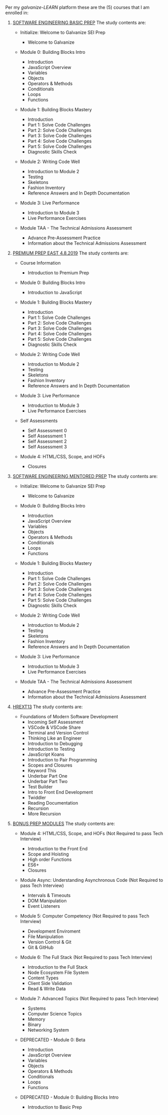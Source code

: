 Per my *galvanize-LEARN* platform these are the (5) courses that I am enrolled in: 


1. [SOFTWARE ENGINEERING BASIC PREP](https://learn-2.galvanize.com/cohorts/888)
    The study contents are:

    * Initialize: Welcome to Galvanize SEI Prep
        * Welcome to Galvanize
    
    * Module 0: Building Blocks Intro
        * Introduction
        * JavaScript Overview
        * Variables
        * Objects
        * Operators & Methods
        * Conditionals
        * Loops
        * Functions

    * Module 1: Building Blocks Mastery
        * Introduction
        * Part 1: Solve Code Challenges
        * Part 2: Solve Code Challenges
        * Part 3: Solve Code Challenges
        * Part 4: Solve Code Challenges
        * Part 5: Solve Code Challenges
        * Diagnostic Skills Check

    * Module 2: Writing Code Well
        * Introduction to Module 2
        * Testing
        * Skeletons
        * Fashion Inventory
        * Reference Answers and In Depth Documentation

    * Module 3: Live Performance
        * Introduction to Module 3
        * Live Performance Exercises

    * Module TAA - The Technical Admissions Assessment
        * Advance Pre-Assessment Practice 
        * Information about the Technical Admissions Assessment 


2. [PREMIUM PREP EAST 4.8.2019](https://learn-2.galvanize.com/cohorts/968)
    The study contents are:

    * Course Information
        * Introduction to Premium Prep
        
    * Module 0: Building Blocks Intro
        * Introduction to JavaScript
        
    * Module 1: Building Blocks Mastery
        * Introduction
        * Part 1: Solve Code Challenges
        * Part 2: Solve Code Challenges
        * Part 3: Solve Code Challenges
        * Part 4: Solve Code Challenges
        * Part 5: Solve Code Challenges
        * Diagnostic Skills Check

    * Module 2: Writing Code Well
        * Introduction to Module 2
        * Testing
        * Skeletons
        * Fashion Inventory
        * Reference Answers and In Depth Documentation

    * Module 3: Live Performance
        * Introduction to Module 3
        * Live Performance Exercises 

    * Self Assessments
        * Self Assessment 0
        * Self Assessment 1
        * Self Assessment 2
        * Self Assessment 3

    * Module 4: HTML/CSS, Scope, and HOFs
        * Closures



3. [SOFTWARE ENGINEERING MENTORED PREP](https://learn-2.galvanize.com/cohorts/1406)
    The study contents are:

    * Initialize: Welcome to Galvanize SEI Prep
        * Welcome to Galvanize
    
    * Module 0: Building Blocks Intro
        * Introduction
        * JavaScript Overview
        * Variables
        * Objects
        * Operators & Methods
        * Conditionals
        * Loops
        * Functions

    * Module 1: Building Blocks Mastery
        * Introduction
        * Part 1: Solve Code Challenges
        * Part 2: Solve Code Challenges
        * Part 3: Solve Code Challenges
        * Part 4: Solve Code Challenges
        * Part 5: Solve Code Challenges
        * Diagnostic Skills Check

    * Module 2: Writing Code Well
        * Introduction to Module 2
        * Testing
        * Skeletons
        * Fashion Inventory
        * Reference Answers and In Depth Documentation

    * Module 3: Live Performance
        * Introduction to Module 3
        * Live Performance Exercises

    * Module TAA - The Technical Admissions Assessment
        * Advance Pre-Assessment Practice 
        * Information about the Technical Admissions Assessment 


4. [HREXT13](https://learn-2.galvanize.com/cohorts/1611)
    The study contents are:

    * Foundations of Modern Software Development
        * Incoming Self Assessment 
        * VSCode & VSCode Share
        * Terminal and Version Control
        * Thinking Like an Engineer 
        * Introduction to Debugging 
        * Introduction to Testing
        * JavaScript Koans
        * Introduction to Pair Programming
        * Scopes and Closures
        * Keyword This
        * Underbar Part One
        * Underbar Part Two
        * Test Builder
        * Intro to Front End Development
        * Twiddler
        * Reading Documentation
        * Recursion 
        * More Recursion 


5. [BONUS PREP MODULES](https://learn-2.galvanize.com/cohorts/1570)
    The study contents are:

    * Module 4: HTML/CSS, Scope, and HOFs (Not Required to pass Tech Interview)
        * Introduction to the Front End
        * Scope and Hoisting
        * High order Functions
        * ES6+ 
        * Closures

    * Module Async: Understanding Asynchronous Code (Not Required to pass Tech Interview)
        * Intervals & Timeouts
        * DOM Manipulation
        * Event Listeners

    * Module 5: Computer Competency (Not Required to pass Tech Interview)
        * Development Enviroment
        * File Manipulation
        * Version Control & Git
        * Git & GitHub

    * Module 6: The Full Stack (Not Required to pass Tech Interview)
        * Introduction to the Full Stack
        * Node Ecosystem File System
        * Content Types
        * Client Side Validation
        * Read & Write Data

    * Module 7: Advanced Topics (Not Required to pass Tech Interview)
        * Systems
        * Computer Science Topics
        * Memory 
        * Binary
        * Networking System

    * DEPRECATED - Module 0: Beta
        * Introduction
        * JavaScript Overview 
        * Variables
        * Objects
        * Operators & Methods
        * Conditionals
        * Loops
        * Functions

    * DEPRECATED - Module 0: Building Blocks Intro
        * Introduction to Basic Prep 